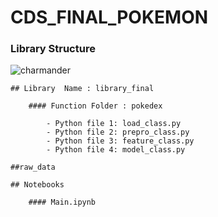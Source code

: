 # CDS_FINAL_POKEMON
  ### Library Structure
  
![charmander](https://https://github.com/ruimaciell/CDS_final_pokemon/blob/main/charmander.gif)  

    ## Library  Name : library_final

        #### Function Folder : pokedex

            - Python file 1: load_class.py
            - Python file 2: prepro_class.py
            - Python file 3: feature_class.py
            - Python file 4: model_class.py

    ##raw_data

    ## Notebooks  

        #### Main.ipynb